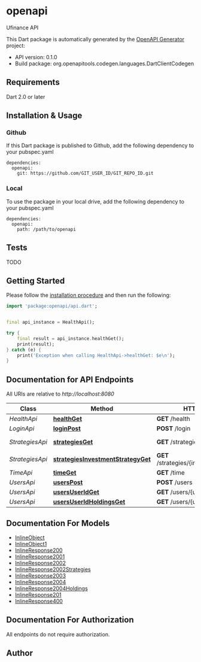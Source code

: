 # openapi
Ufinance API

This Dart package is automatically generated by the [OpenAPI Generator](https://openapi-generator.tech) project:

- API version: 0.1.0
- Build package: org.openapitools.codegen.languages.DartClientCodegen

## Requirements

Dart 2.0 or later

## Installation & Usage

### Github
If this Dart package is published to Github, add the following dependency to your pubspec.yaml
```
dependencies:
  openapi:
    git: https://github.com/GIT_USER_ID/GIT_REPO_ID.git
```

### Local
To use the package in your local drive, add the following dependency to your pubspec.yaml
```
dependencies:
  openapi:
    path: /path/to/openapi
```

## Tests

TODO

## Getting Started

Please follow the [installation procedure](#installation--usage) and then run the following:

```dart
import 'package:openapi/api.dart';


final api_instance = HealthApi();

try {
    final result = api_instance.healthGet();
    print(result);
} catch (e) {
    print('Exception when calling HealthApi->healthGet: $e\n');
}

```

## Documentation for API Endpoints

All URIs are relative to *http://localhost:8080*

Class | Method | HTTP request | Description
------------ | ------------- | ------------- | -------------
*HealthApi* | [**healthGet**](doc\/HealthApi.md#healthget) | **GET** /health | Healthcheck
*LoginApi* | [**loginPost**](doc\/LoginApi.md#loginpost) | **POST** /login | Login
*StrategiesApi* | [**strategiesGet**](doc\/StrategiesApi.md#strategiesget) | **GET** /strategies | Get strategies
*StrategiesApi* | [**strategiesInvestmentStrategyGet**](doc\/StrategiesApi.md#strategiesinvestmentstrategyget) | **GET** /strategies/{investment_strategy} | Get strategy
*TimeApi* | [**timeGet**](doc\/TimeApi.md#timeget) | **GET** /time | Get time
*UsersApi* | [**usersPost**](doc\/UsersApi.md#userspost) | **POST** /users | Register
*UsersApi* | [**usersUserIdGet**](doc\/UsersApi.md#usersuseridget) | **GET** /users/{user_id} | Get user
*UsersApi* | [**usersUserIdHoldingsGet**](doc\/UsersApi.md#usersuseridholdingsget) | **GET** /users/{user_id}/holdings | Get user


## Documentation For Models

 - [InlineObject](doc\/InlineObject.md)
 - [InlineObject1](doc\/InlineObject1.md)
 - [InlineResponse200](doc\/InlineResponse200.md)
 - [InlineResponse2001](doc\/InlineResponse2001.md)
 - [InlineResponse2002](doc\/InlineResponse2002.md)
 - [InlineResponse2002Strategies](doc\/InlineResponse2002Strategies.md)
 - [InlineResponse2003](doc\/InlineResponse2003.md)
 - [InlineResponse2004](doc\/InlineResponse2004.md)
 - [InlineResponse2004Holdings](doc\/InlineResponse2004Holdings.md)
 - [InlineResponse201](doc\/InlineResponse201.md)
 - [InlineResponse400](doc\/InlineResponse400.md)


## Documentation For Authorization

 All endpoints do not require authorization.


## Author




